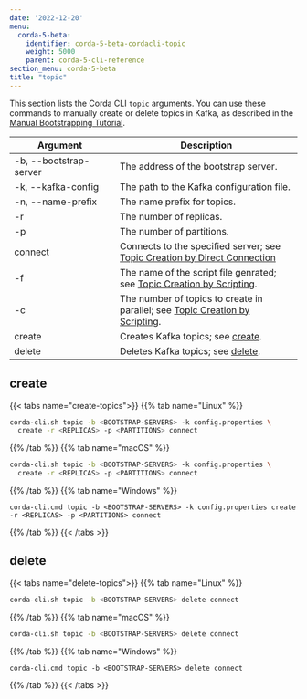 ```yaml
---
date: '2022-12-20'
menu:
  corda-5-beta:
    identifier: corda-5-beta-cordacli-topic
    weight: 5000
    parent: corda-5-cli-reference
section_menu: corda-5-beta
title: "topic"
---
```


This section lists the Corda CLI `topic` arguments. You can use these commands to manually create or delete topics in Kafka, as described in the [Manual Bootstrapping Tutorial](../../deploying/deployment-tutorials/manual.mdhtml).

| <div style="width:160px">Argument</div> | Description                                                                                                                                           |
| --------------------------------------- | ----------------------------------------------------------------------------------------------------------------------------------------------------- |
| -b, \-\-bootstrap-server                | The address of the bootstrap server.                                                                                                                  |
| -k, \-\-kafka-config                    | The path to the Kafka configuration file.                                                                                                             |
| -n, \-\-name-prefix                     | The name prefix for topics.                                                                                                                           |
| -r                                      | The number of replicas.                                                                                                                               |
| -p                                      | The number of partitions.                                                                                                                             |
| connect                                | Connects to the specified server; see [Topic Creation by Direct Connection](../../deploying/deployment-tutorials/manual.html#topic-creation-by-direct-connection) |
| -f                                      | The name of the script file genrated; see [Topic Creation by Scripting](../../deploying/deployment-tutorials/manual.html#topic-creation-by-scripting).             |
| -c                                      | The number of topics to create in parallel; see [Topic Creation by Scripting](../../deploying/deployment-tutorials/manual.html#topic-creation-by-scripting).       |
| create                                  | Creates Kafka topics; see [create](#create).                                                                                                          |
| delete                                  | Deletes Kafka topics; see [delete](#delete).                                                                                                          |

## create

{{< tabs name="create-topics">}}
{{% tab name="Linux" %}}
```sh
corda-cli.sh topic -b <BOOTSTRAP-SERVERS> -k config.properties \
  create -r <REPLICAS> -p <PARTITIONS> connect
```
{{% /tab %}}
{{% tab name="macOS" %}}
```sh
corda-cli.sh topic -b <BOOTSTRAP-SERVERS> -k config.properties \
  create -r <REPLICAS> -p <PARTITIONS> connect
   ```
{{% /tab %}}
{{% tab name="Windows" %}}
```shell
corda-cli.cmd topic -b <BOOTSTRAP-SERVERS> -k config.properties create -r <REPLICAS> -p <PARTITIONS> connect
```
{{% /tab %}}
{{< /tabs >}}

## delete

{{< tabs name="delete-topics">}}
{{% tab name="Linux" %}}
```sh
corda-cli.sh topic -b <BOOTSTRAP-SERVERS> delete connect
```
{{% /tab %}}
{{% tab name="macOS" %}}
```sh
corda-cli.sh topic -b <BOOTSTRAP-SERVERS> delete connect
   ```
{{% /tab %}}
{{% tab name="Windows" %}}
```shell
corda-cli.cmd topic -b <BOOTSTRAP-SERVERS> delete connect
```
{{% /tab %}}
{{< /tabs >}}